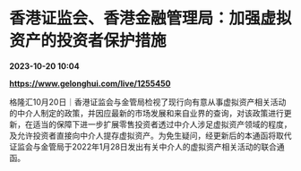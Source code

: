 # 香港证监会、香港金融管理局：加强虚拟资产的投资者保护措施

**2023-10-20 10:04**

**https://www.gelonghui.com/live/1255450**

格隆汇10月20日｜香港证监会与金管局检视了现行向有意从事虚拟资产相关活动的中介人制定的政策，并因应最新的市场发展和来自业界的查询，对该政策进行更新，在适当的保障下进一步扩展零售投资者透过中介人涉足虚拟资产领域的程度，及允许投资者直接向中介人提存虚拟资产。为免生疑问，经更新后的本通函将取代证监会与金管局于2022年1月28日发出有关中介人的虚拟资产相关活动的联合通函。